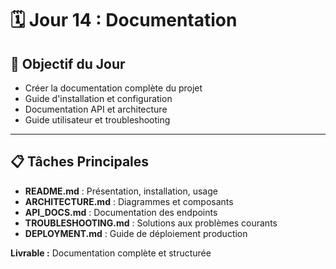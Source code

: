 # 🗓️ Jour 14 : Documentation

## 🎯 Objectif du Jour
- Créer la documentation complète du projet
- Guide d'installation et configuration
- Documentation API et architecture
- Guide utilisateur et troubleshooting

---

## 📋 Tâches Principales
- **README.md** : Présentation, installation, usage
- **ARCHITECTURE.md** : Diagrammes et composants
- **API_DOCS.md** : Documentation des endpoints
- **TROUBLESHOOTING.md** : Solutions aux problèmes courants
- **DEPLOYMENT.md** : Guide de déploiement production

**Livrable :** Documentation complète et structurée
